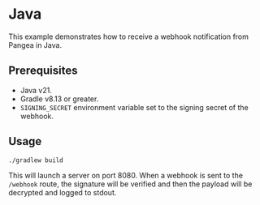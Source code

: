 # Java

This example demonstrates how to receive a webhook notification from Pangea in
Java.

## Prerequisites

- Java v21.
- Gradle v8.13 or greater.
- `SIGNING_SECRET` environment variable set to the signing secret of the
  webhook.

## Usage

```shell
./gradlew build
```

This will launch a server on port 8080. When a webhook is sent to the `/webhook`
route, the signature will be verified and then the payload will be decrypted
and logged to stdout.
